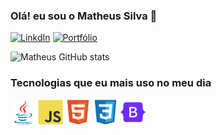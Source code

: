### Olá! eu sou o Matheus Silva 🤙
[![LinkdIn](https://img.shields.io/badge/LinkedIn-0077B5?style=for-the-badge&logo=linkedin&logoColor=white)](https://www.linkedin.com/in/matheussilva98/)
[![Portfólio](https://img.shields.io/badge/website-000000?style=for-the-badge&logo=About.me&logoColor=white)](https://mthsilva98.github.io/meu-portfolio/)

![Matheus GitHub stats](https://github-readme-stats.vercel.app/api?username=mthsilva98&show_icons=true&theme=dark)

### Tecnologias que eu mais uso no meu dia

<div style="display: inline_block">
  <img align="center" alt="java" src="https://raw.githubusercontent.com/devicons/devicon/master/icons/java/java-original.svg" width="40" height="40" />
  <img align="center" alt="javascript" src="https://raw.githubusercontent.com/devicons/devicon/master/icons/javascript/javascript-original.svg" width="40" height="40" />
  <img align="center" alt="html5" src="https://raw.githubusercontent.com/devicons/devicon/master/icons/html5/html5-original.svg" width="40" height="40" />
  <img align="center" alt="css3" src="https://raw.githubusercontent.com/devicons/devicon/master/icons/css3/css3-original.svg" width="40" height="40" />
  <img align="center" alt="bootstrap" src="https://raw.githubusercontent.com/devicons/devicon/master/icons/bootstrap/bootstrap-plain.svg" width="40" height="40" />
  





</div><br/>
